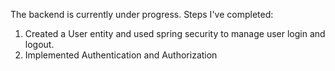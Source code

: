 The backend is currently under progress.
Steps I've completed:
  1) Created a User entity and used spring security to manage user login and logout.
  2) Implemented Authentication and Authorization 
